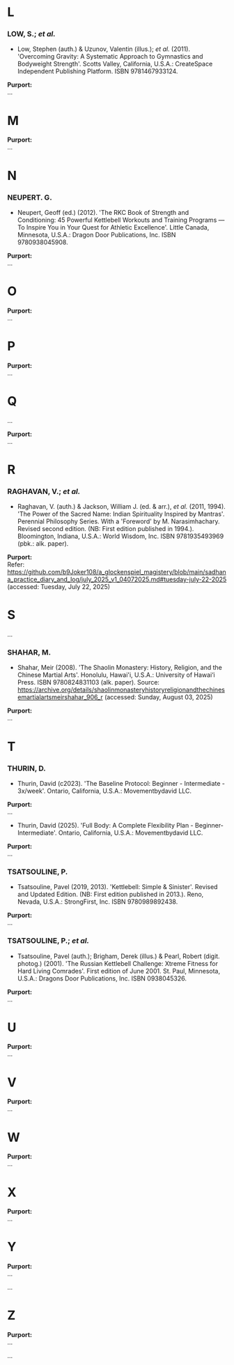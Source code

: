 # L #

### LOW, S.; *et al.* ###

* Low, Stephen (auth.) & Uzunov, Valentin (illus.); *et al.* (2011). 'Overcoming Gravity: A Systematic Approach to Gymnastics and Bodyweight Strength'. Scotts Valley, California, U.S.A.: CreateSpace Independent Publishing Platform. ISBN 9781467933124.

**Purport:**<br>
...

# M #

**Purport:**<br>
...

# N #

### NEUPERT. G. ###

* Neupert, Geoff (ed.) (2012). 'The RKC Book of Strength and Conditioning: 45 Powerful Kettlebell Workouts and Training Programs — To Inspire You in Your Quest for Athletic Excellence'. Little Canada, Minnesota, U.S.A.: Dragon Door Publications, Inc. ISBN 9780938045908. 

**Purport:**<br>
...

# O #

**Purport:**<br>
...

# P #

**Purport:**<br>
...

# Q #

...

**Purport:**<br>
...

# R # 

### RAGHAVAN, V.; *et al.* ###

* Raghavan, V. (auth.) & Jackson, William J. (ed. & arr.), *et al.* (2011, 1994). 'The Power of the Sacred Name: Indian Spirituality Inspired by Mantras'. Perennial Philosophy Series. With a 'Foreword' by M. Narasimhachary. Revised second edition. (NB: First edition published in 1994.). Bloomington, Indiana, U.S.A.: World Wisdom, Inc. ISBN 9781935493969 (pbk.: alk. paper).

**Purport:**<br>
Refer: https://github.com/b9Joker108/a_glockenspiel_magistery/blob/main/sadhana_practice_diary_and_log/july_2025_v1_04072025.md#tuesday-july-22-2025 (accessed: Tuesday, July 22, 2025)

# S #

...

### SHAHAR, M. ###

* Shahar, Meir (2008). 'The Shaolin Monastery: History, Religion, and the Chinese Martial Arts'. Honolulu, Hawai'i, U.S.A.: University of Hawai‘i Press. ISBN 9780824831103 (alk. paper). Source: https://archive.org/details/shaolinmonasteryhistoryreligionandthechinesemartialartsmeirshahar_906_r (accessed: Sunday, August 03, 2025)

**Purport:**<br>
...

# T #

### THURIN, D. ###

* Thurin, David (c2023). 'The Baseline Protocol: Beginner - Intermediate - 3x/week'. Ontario, California, U.S.A.: Movementbydavid LLC. 

**Purport:**<br>
...

* Thurin, David (2025). 'Full Body: A Complete Flexibility Plan - Beginner-Intermediate'. Ontario, California, U.S.A.: Movementbydavid LLC.

**Purport:**<br>
...

### TSATSOULINE, P. ###

* Tsatsouline, Pavel (2019, 2013). 'Kettlebell: Simple & Sinister'. Revised and Updated Edition. (NB: First edition published in 2013.). Reno, Nevada, U.S.A.: StrongFirst, Inc. ISBN 9780989892438.

**Purport:**<br>
...

### TSATSOULINE, P.; *et al.* ###

* Tsatsouline, Pavel (auth.); Brigham, Derek (illus.) & Pearl, Robert (digit. photog.) (2001). 'The Russian Kettlebell Challenge: Xtreme Fitness for Hard Living Comrades'. First edition of June 2001. St. Paul, Minnesota, U.S.A.: Dragons Door Publications, Inc. ISBN 0938045326.

**Purport:**<br>
...

# U #

**Purport:**<br>
...

# V #

**Purport:**<br>
...

# W #

**Purport:**<br>
...

# X #

**Purport:**<br>
...

# Y #

**Purport:**<br>
...

...

# Z #

**Purport:**<br>
...

...
